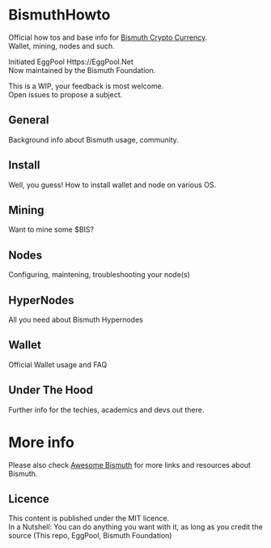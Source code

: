 # BismuthHowto
Official how tos and base info for [Bismuth Crypto Currency](https://github.com/hclivess/Bismuth).  
Wallet, mining, nodes and such.

Initiated EggPool Https://EggPool.Net  
Now maintained by the Bismuth Foundation.

This is a WIP, your feedback is most welcome.  
Open issues to propose a subject.

## General
Background info about Bismuth usage, community.

## Install
Well, you guess! How to install wallet and node on various OS.

## Mining
Want to mine some $BIS?  

## Nodes
Configuring, maintening, troubleshooting your node(s)

## HyperNodes
All you need about Bismuth Hypernodes

## Wallet
Official Wallet usage and FAQ

## Under The Hood
Further info for the techies, academics and devs out there.

# More info
Please also check [Awesome Bismuth](https://github.com/bismuthfoundation/Awesome-Bismuth) for more links and resources about Bismuth.

## Licence
This content is published under the MIT licence.  
In a Nutshell: You can do anything you want with it, as long as you credit the source (This repo, EggPool, Bismuth Foundation)
